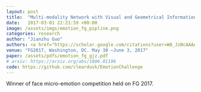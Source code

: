 ```yaml
---
layout: post
title:  "Multi-modality Network with Visual and Geometrical Information for Micro Emotion Recognition"
date:   2017-03-01 22:21:59 +00:00
image: /assets/imgs/emotion_fg_pipline.png
categories: research
author: "Jianzhu Guo"
authors: <a href="https://scholar.google.com/citations?user=W8_JzNcAAAAJ"><strong>Jianzhu Guo</strong></a>, <a href="https://scholar.google.com/citations?user=0JfjhOcAAAAJ">Shuai Zhou</a>, Jinlin Wu, <a href="https://scholar.google.com/citations?user=bSbc7FQAAAAJ">Jun Wan</a>, <a href="https://scholar.google.com/citations?user=1rbNk5oAAAAJ">Xiangyu Zhu</a>, <a href="https://www.linkedin.com/in/chenxu-zhao-b66844107/">Chenxu Zhao</a>, Dong Cao, <a href="https://scholar.google.com/citations?user=cuJ3QG8AAAAJ">Zhen Lei</a>, <a href="https://scholar.google.com/citations?user=Y-nyLGIAAAAJ">Stan Z. Li</a>
venue: "FG2017, Washington, DC. May 30 –June 3, 2017"
paper: /assets/pdfs/emotion_fg_gjz.pdf
# arxiv: https://arxiv.org/abs/1806.01196
code: https://github.com/cleardusk/EmotionChallenge
---
```

Winner of face micro-emotion competition held on FG 2017.
<!-- Micro emotion recognition is a very challenging problem because of the subtle appearance variants among different facial expression classes. To deal with the mentioned problem, we proposed a multi-modality convolutional neural networks (CNNs) based on visual and geometrical information in this paper. In the final testing phase of Micro Emotion Challenge, our method has got the first place with the misclassiﬁcation of 80.212137. -->
